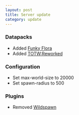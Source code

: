 ```yaml
---
layout: post
title: Server update
category: update
---
```


### Datapacks
* Added [Funky Flora](https://modrinth.com/datapack/funky-flora)  
* Added [TOTW:Reworked](https://modrinth.com/datapack/towers-of-the-wild-reworked)  

### Configuration
* Set max-world-size to 20000  
* Set spawn-radius to 500  

### Plugins
* Removed [Wildspawn](https://modrinth.com/plugin/wildspawn)  
